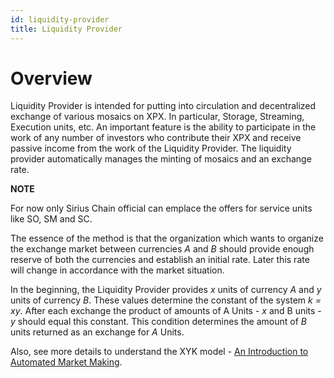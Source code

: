 ```yaml
---
id: liquidity-provider
title: Liquidity Provider
---
```


# Overview

Liquidity Provider is intended for putting into circulation and decentralized exchange of various mosaics on XPX.
In particular, Storage, Streaming, Execution units, etc. An important feature is the ability to participate in the work
of any number of investors who contribute their XPX and receive passive income from the work of the Liquidity Provider.
The liquidity provider automatically manages the minting of mosaics and an exchange rate.

<div class="info">

**NOTE**

For now only Sirius Chain official can emplace the offers for service units like SO, SM and SC.

</div>

The essence of the method is that the organization which wants to organize the exchange market between currencies *A* and *B* 
should provide enough reserve of both the currencies and establish an initial rate. Later this rate will change 
in accordance with the market situation.

In the beginning, the Liquidity Provider provides *x* units of currency *A* and *y* units of currency *B*.
These values determine the constant of the system *k = xy*. After each exchange the product of amounts of A Units - *x*
and B units - *y* should equal this constant. This condition determines the amount of *B* units returned as an exchange for *A* Units. 

Also, see more details to understand the XYK model - [An Introduction to Automated Market Making](https://medium.com/codex/an-introduction-to-automated-market-making-994bc76c61f4). 